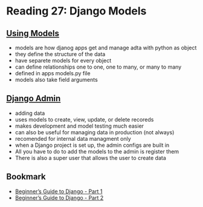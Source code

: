 # Reading 27: Django Models

## [Using Models](https://developer.mozilla.org/en-US/docs/Learn/Server-side/Django/Models)

- models are how djanog apps get and manage adta with python as object
- they define the structure of the data
- have separete models for every object
- can define relationships one to one, one to many, or many to many
- defined in apps models.py file
- models also take field arguments

## [Django Admin](https://developer.mozilla.org/en-US/docs/Learn/Server-side/Django/Admin_site)

- adding data
- uses models to create, view, update, or delete recoreds
- makes development and model testing much easier
- can also be useful for managing data in production (not always)
- recomended for internal data managment only
- when a Django project is set up, the admin configs are built in
- All you have to do to add the models to the admin is register them
- There is also a super user that allows the user to create data

## Bookmark

- [Beginner’s Guide to Django - Part 1](https://simpleisbetterthancomplex.com/series/2017/09/04/a-complete-beginners-guide-to-django-part-1.html)
- [Beginner’s Guide to Django - Part 2](https://simpleisbetterthancomplex.com/series/2017/09/11/a-complete-beginners-guide-to-django-part-2.html)